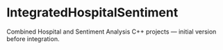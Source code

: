 # IntegratedHospitalSentiment
Combined Hospital and Sentiment Analysis C++ projects — initial version before integration.
